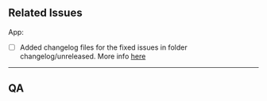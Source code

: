 ## Related Issues
App:

- [ ] Added changelog files for the fixed issues in folder changelog/unreleased. More info [here](https://github.com/owncloud/android/tree/master/changelog#create-changelog-items)
_____

## QA
